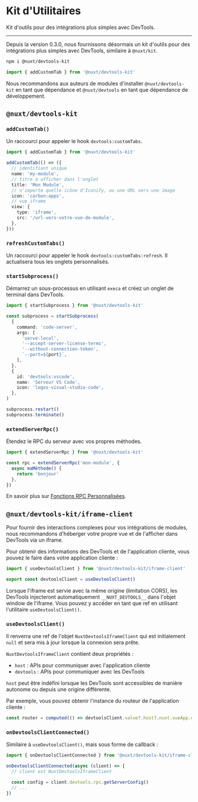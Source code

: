 
# Kit d'Utilitaires
Kit d'outils pour des intégrations plus simples avec DevTools.

---


Depuis la version 0.3.0, nous fournissons désormais un kit d'outils pour des intégrations plus simples avec DevTools, similaire à `@nuxt/kit`.

```bash
npm i @nuxt/devtools-kit
```

```ts
import { addCustomTab } from '@nuxt/devtools-kit'
```

Nous recommandons aux auteurs de modules d'installer `@nuxt/devtools-kit` en tant que dépendance et `@nuxt/devtools` en tant que dépendance de développement.

## `@nuxt/devtools-kit`

### `addCustomTab()`

Un raccourci pour appeler le hook `devtools:customTabs`.

```ts
import { addCustomTab } from '@nuxt/devtools-kit'

addCustomTab(() => ({
  // identifiant unique
  name: 'my-module',
  // titre à afficher dans l'onglet
  title: 'Mon Module',
  // n'importe quelle icône d'Iconify, ou une URL vers une image
  icon: 'carbon:apps',
  // vue iframe
  view: {
    type: 'iframe',
    src: '/url-vers-votre-vue-de-module',
  },
}))
```

### `refreshCustomTabs()`

Un raccourci pour appeler le hook `devtools:customTabs:refresh`. Il actualisera tous les onglets personnalisés.

### `startSubprocess()`

Démarrez un sous-processus en utilisant `execa` et créez un onglet de terminal dans DevTools.

```ts
import { startSubprocess } from '@nuxt/devtools-kit'

const subprocess = startSubprocess(
  {
    command: 'code-server',
    args: [
      'serve-local',
      '--accept-server-license-terms',
      '--without-connection-token',
      `--port=${port}`,
    ],
  },
  {
    id: 'devtools:vscode',
    name: 'Serveur VS Code',
    icon: 'logos-visual-studio-code',
  },
)
```

```ts
subprocess.restart()
subprocess.terminate()
```

### `extendServerRpc()`

Étendez le RPC du serveur avec vos propres méthodes.

```ts
import { extendServerRpc } from '@nuxt/devtools-kit'

const rpc = extendServerRpc('mon-module', {
  async maMéthode() {
    return 'bonjour'
  },
})
```

En savoir plus sur [Fonctions RPC Personnalisées](/module/guide#custom-rpc-functions).

## `@nuxt/devtools-kit/iframe-client`

Pour fournir des interactions complexes pour vos intégrations de modules, nous recommandons d'héberger votre propre vue et de l'afficher dans DevTools via un iframe.

Pour obtenir des informations des DevTools et de l'application cliente, vous pouvez le faire dans votre application cliente :

```ts
import { useDevtoolsClient } from '@nuxt/devtools-kit/iframe-client'

export const devtoolsClient = useDevtoolsClient()
```

Lorsque l'iframe est servie avec la même origine (limitation CORS), les DevTools injecteront automatiquement `__NUXT_DEVTOOLS__` dans l'objet window de l'iframe. Vous pouvez y accéder en tant que ref en utilisant l'utilitaire `useDevtoolsClient()`.

### `useDevtoolsClient()`

Il renverra une ref de l'objet `NuxtDevtoolsIframeClient` qui est initialement `null` et sera mis à jour lorsque la connexion sera prête.

`NuxtDevtoolsIframeClient` contient deux propriétés :

- `host` : APIs pour communiquer avec l'application cliente
- `devtools` : APIs pour communiquer avec les DevTools

`host` peut être indéfini lorsque les DevTools sont accessibles de manière autonome ou depuis une origine différente.

Par exemple, vous pouvez obtenir l'instance du routeur de l'application cliente :

```ts
const router = computed(() => devtoolsClient.value?.host?.nuxt.vueApp.config.globalProperties?.$router)
```

### `onDevtoolsClientConnected()`

Similaire à `useDevtoolsClient()`, mais sous forme de callback :

```ts
import { onDevtoolsClientConnected } from '@nuxt/devtools-kit/iframe-client'

onDevtoolsClientConnected(async (client) => {
  // client est NuxtDevtoolsIframeClient

  const config = client.devtools.rpc.getServerConfig()
  // ...
})
